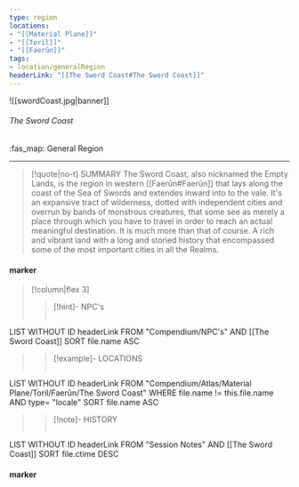 ```yaml
---
type: region
locations:
- "[[Material Plane]]"
- "[[Toril]]"
- "[[Faerûn]]"
tags:
- location/generalRegion
headerLink: "[[The Sword Coast#The Sword Coast]]"
---
```


![[swordCoast.jpg|banner]]
###### The Sword Coast
<span class="sub2">:fas_map: General Region</span>
___

> [!quote|no-t] SUMMARY
>The Sword Coast, also nicknamed the Empty Lands, is the region in western [[Faerûn#Faerûn]] that lays along the coast of the Sea of Swords and extendes inward into to the vale. It's an expansive tract of wilderness, dotted with independent cities and overrun by bands of monstrous creatures, that some see as merely a place through which you have to travel in order to reach an actual meaningful destination. It is much more than that of course. A rich and vibrant land with a long and storied history that encompassed some of the most important cities in all the Realms.

#### marker
> [!column|flex 3]
>> [!hint]-  NPC's
>> ```dataview
LIST WITHOUT ID headerLink
FROM "Compendium/NPC's" AND [[The Sword Coast]]
SORT file.name ASC
>
>> [!example]- LOCATIONS
>>```dataview
LIST WITHOUT ID headerLink
FROM "Compendium/Atlas/Material Plane/Toril/Faerûn/The Sword Coast"
WHERE file.name != this.file.name AND type= "locale"
SORT file.name ASC
>
>> [!note]- HISTORY
>>```dataview
LIST WITHOUT ID headerLink
FROM "Session Notes" AND [[The Sword Coast]]
SORT file.ctime DESC
#### marker